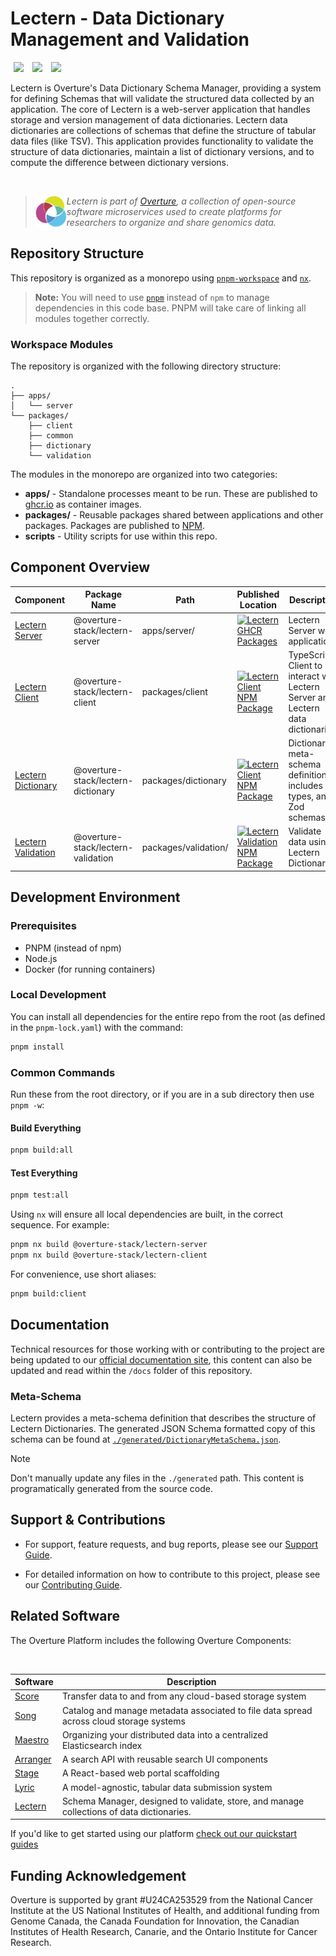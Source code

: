 # Lectern - Data Dictionary Management and Validation

[<img hspace="5" src="https://img.shields.io/badge/chat--with--developers-overture--slack-blue?style=for-the-badge">](http://slack.overture.bio)
[<img hspace="5" src="https://img.shields.io/badge/License-AGPL--3.0-blue?style=for-the-badge">](https://github.com/overture-stack/lectern/blob/develop/LICENSE)
[<img hspace="5" src="https://img.shields.io/badge/Code%20of%20Conduct-blue?style=for-the-badge">](CODE_OF_CONDUCT.md)

Lectern is Overture's Data Dictionary Schema Manager, providing a system for defining Schemas that will validate the structured data collected by an application. The core of Lectern is a web-server application that handles storage and version management of data dictionaries. Lectern data dictionaries are collections of schemas that define the structure of tabular data files (like TSV). This application provides functionality to validate the structure of data dictionaries, maintain a list of dictionary versions, and to compute the difference between dictionary versions.

</br>

>
> <div>
> <img align="left" src="ov-logo.png" height="50"/>
> </div>
> 
> *Lectern is part of [Overture](https://www.overture.bio/), a collection of open-source software microservices used to create platforms for researchers to organize and share genomics data.*
> 
> 

## Repository Structure

This repository is organized as a monorepo using [`pnpm-workspace`](https://pnpm.io/workspaces) and [`nx`](https://nx.dev/). 

> **Note:**
> You will need to use [`pnpm`](https://pnpm.io/installation) instead of `npm` to manage dependencies in this code base. PNPM will take care of linking all modules together correctly.

### Workspace Modules

The repository is organized with the following directory structure:

```
.
├── apps/
│   └── server 
└── packages/
    ├── client
    ├── common
    ├── dictionary
    └── validation
```

The modules in the monorepo are organized into two categories:

   * __apps/__ - Standalone processes meant to be run. These are published to [ghcr.io](https://ghcr.io) as container images.
   * __packages/__ - Reusable packages shared between applications and other packages. Packages are published to [NPM](https://npmjs.com).
   * __scripts__ - Utility scripts for use within this repo.

## Component Overview

| Component | Package Name | Path | Published Location | Description |
|-----------|--------------|------|-------------------|-------------|
| [Lectern Server](apps/server/README.md) | @overture-stack/lectern-server | apps/server/ | [![Lectern GHCR Packages](https://img.shields.io/badge/GHCR-lectern-brightgreen?style=for-the-badge&logo=github)](https://github.com/overture-stack/lectern/pkgs/container/lectern) | Lectern Server web application. |
| [Lectern Client](packages/client/README.md) | @overture-stack/lectern-client | packages/client | [![Lectern Client NPM Package](https://img.shields.io/npm/v/@overture-stack/lectern-client?color=%23cb3837&style=for-the-badge&logo=npm)](https://www.npmjs.com/package/@overture-stack/lectern-client) | TypeScript Client to interact with Lectern Server and Lectern data dictionaries. |
| [Lectern Dictionary](packages/dictionary/README.md) | @overture-stack/lectern-dictionary | packages/dictionary | [![Lectern Client NPM Package](https://img.shields.io/npm/v/@overture-stack/lectern-dictionary?color=%23cb3837&style=for-the-badge&logo=npm)](https://www.npmjs.com/package/@overture-stack/lectern-dictionary) | Dictionary meta-schema definition, includes TS types, and Zod schemas. |
| [Lectern Validation](packages/validation/README.md) | @overture-stack/lectern-validation | packages/validation/ | [![Lectern Validation NPM Package](https://img.shields.io/npm/v/@overture-stack/lectern-validation?color=%23cb3837&style=for-the-badge&logo=npm)](https://www.npmjs.com/package/@overture-stack/lectern-client) | Validate data using Lectern Dictionaries. |

## Development Environment

### Prerequisites

- PNPM (instead of npm)
- Node.js
- Docker (for running containers)

### Local Development

You can install all dependencies for the entire repo from the root (as defined in the `pnpm-lock.yaml`) with the command:

```bash
pnpm install
```

### Common Commands

Run these from the root directory, or if you are in a sub directory then use `pnpm -w`:

#### Build Everything
```bash
pnpm build:all
```

#### Test Everything
```bash
pnpm test:all
```

Using `nx` will ensure all local dependencies are built, in the correct sequence. For example:

```bash
pnpm nx build @overture-stack/lectern-server
pnpm nx build @overture-stack/lectern-client
```

For convenience, use short aliases:
```bash
pnpm build:client
```

## Documentation

Technical resources for those working with or contributing to the project are being updated to our [official documentation site](https://main--overturedev.netlify.app/docs/under-development/lectern/), this content can also be updated and read within the `/docs` folder of this repository.

### Meta-Schema

Lectern provides a meta-schema definition that describes the structure of Lectern Dictionaries. The generated JSON Schema formatted copy of this schema can be found at [`./generated/DictionaryMetaSchema.json`](./generated/DictionaryMetaSchema.json).

> [!NOTE]
>
> Don't manually update any files in the `./generated` path. This content is programatically generated from the source code.

## Support & Contributions

- For support, feature requests, and bug reports, please see our [Support Guide](https://main--overturedev.netlify.app/community/support).

- For detailed information on how to contribute to this project, please see our [Contributing Guide](https://main--overturedev.netlify.app/docs/contribution).

## Related Software 

The Overture Platform includes the following Overture Components:

</br>

|Software|Description|
|---|---|
|[Score](https://github.com/overture-stack/score/)| Transfer data to and from any cloud-based storage system |
|[Song](https://github.com/overture-stack/song/)| Catalog and manage metadata associated to file data spread across cloud storage systems |
|[Maestro](https://github.com/overture-stack/maestro/)| Organizing your distributed data into a centralized Elasticsearch index |
|[Arranger](https://github.com/overture-stack/arranger/)| A search API with reusable search UI components |
|[Stage](https://github.com/overture-stack/stage)| A React-based web portal scaffolding |
|[Lyric](https://github.com/overture-stack/lyric)| A model-agnostic, tabular data submission system |
|[Lectern](https://github.com/overture-stack/lectern)| Schema Manager, designed to validate, store, and manage collections of data dictionaries.  |

If you'd like to get started using our platform [check out our quickstart guides](https://main--overturedev.netlify.app/guides/getting-started)

## Funding Acknowledgement

Overture is supported by grant #U24CA253529 from the National Cancer Institute at the US National Institutes of Health, and additional funding from Genome Canada, the Canada Foundation for Innovation, the Canadian Institutes of Health Research, Canarie, and the Ontario Institute for Cancer Research.
